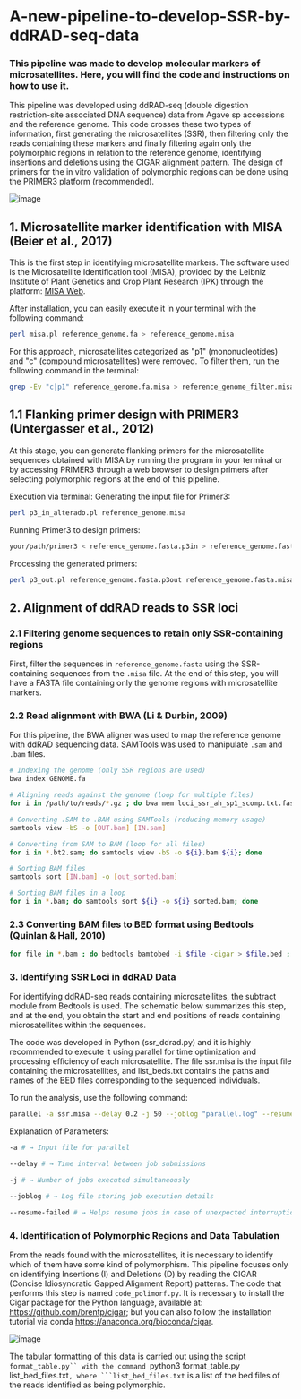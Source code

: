 # A-new-pipeline-to-develop-SSR-by-ddRAD-seq-data
### This pipeline was made to develop molecular markers of microsatellites. Here, you will find the code and instructions on how to use it. 

This pipeline was developed using ddRAD-seq (double digestion restriction-site associated DNA sequence) data from Agave sp accessions and the reference genome. This code crosses these two types of information, first generating the microsatellites (SSR), then filtering only the reads containing these markers and finally filtering again only the polymorphic regions in relation to the reference genome, identifying insertions and deletions using the CIGAR alignment pattern. The design of primers for the in vitro validation of polymorphic regions can be done using the PRIMER3 platform (recommended). 

![image](https://github.com/user-attachments/assets/fd882611-bfb5-4544-ad7e-747f8bb46a4c)


## 1. Microsatellite marker identification with MISA (Beier et al., 2017)
This is the first step in identifying microsatellite markers. The software used is the Microsatellite Identification tool (MISA), provided by the Leibniz Institute of Plant Genetics and Crop Plant Research (IPK) through the platform: [MISA Web](https://webblast.ipk-gatersleben.de/misa/).

After installation, you can easily execute it in your terminal with the following command:
```bash
perl misa.pl reference_genome.fa > reference_genome.misa
```
For this approach, microsatellites categorized as "p1" (mononucleotides) and "c" (compound microsatellites) were removed. To filter them, run the following command in the terminal:
```bash
grep -Ev "c|p1" reference_genome.fa.misa > reference_genome_filter.misa
```

## 1.1 Flanking primer design with PRIMER3 (Untergasser et al., 2012)
At this stage, you can generate flanking primers for the microsatellite sequences obtained with MISA by running the program in your terminal or by accessing PRIMER3 through a web browser to design primers after selecting polymorphic regions at the end of this pipeline.

Execution via terminal:
Generating the input file for Primer3:
```bash
perl p3_in_alterado.pl reference_genome.misa
```
Running Primer3 to design primers:
```bash
your/path/primer3 < reference_genome.fasta.p3in > reference_genome.fasta.p3out
```
Processing the generated primers:
```bash
perl p3_out.pl reference_genome.fasta.p3out reference_genome.fasta.misa
```

## 2. Alignment of ddRAD reads to SSR loci
### 2.1 Filtering genome sequences to retain only SSR-containing regions
First, filter the sequences in `reference_genome.fasta` using the SSR-containing sequences from the `.misa` file. At the end of this step, you will have a FASTA file containing only the genome regions with microsatellite markers.

### 2.2 Read alignment with BWA (Li & Durbin, 2009)
For this pipeline, the BWA aligner was used to map the reference genome with ddRAD sequencing data. SAMTools was used to manipulate `.sam` and `.bam` files.
```bash
# Indexing the genome (only SSR regions are used)
bwa index GENOME.fa

# Aligning reads against the genome (loop for multiple files)
for i in /path/to/reads/*.gz ; do bwa mem loci_ssr_ah_sp1_scomp.txt.fasta ${i} -t 10 > ${i}.sam; done

# Converting .SAM to .BAM using SAMTools (reducing memory usage)
samtools view -bS -o [OUT.bam] [IN.sam]

# Converting from SAM to BAM (loop for all files)
for i in *.bt2.sam; do samtools view -bS -o ${i}.bam ${i}; done

# Sorting BAM files
samtools sort [IN.bam] -o [out_sorted.bam]

# Sorting BAM files in a loop
for i in *.bam; do samtools sort ${i} -o ${i}_sorted.bam; done
```

### 2.3 Converting BAM files to BED format using Bedtools (Quinlan & Hall, 2010)
```bash
for file in *.bam ; do bedtools bamtobed -i $file -cigar > $file.bed ; done
```

### 3. Identifying SSR Loci in ddRAD Data

For identifying ddRAD-seq reads containing microsatellites, the subtract module from Bedtools is used. The schematic below summarizes this step, and at the end, you obtain the start and end positions of reads containing microsatellites within the sequences.

The code was developed in Python (ssr_ddrad.py) and it is highly recommended to execute it using parallel for time optimization and processing efficiency of each microsatellite. The file ssr.misa is the input file containing the microsatellites, and list_beds.txt contains the paths and names of the BED files corresponding to the sequenced individuals.

To run the analysis, use the following command:

```bash
parallel -a ssr.misa --delay 0.2 -j 50 --joblog "parallel.log" --resume-failed srun -c 1 --mem="20G" python3 ssr_ddrad.py '{}' list_beds.txt
```

Explanation of Parameters:

```bash
-a # → Input file for parallel

--delay # → Time interval between job submissions

-j # → Number of jobs executed simultaneously

--joblog # → Log file storing job execution details

--resume-failed # → Helps resume jobs in case of unexpected interruptions
```

### 4. Identification of Polymorphic Regions and Data Tabulation

From the reads found with the microsatellites, it is necessary to identify which of them have some kind of polymorphism. This pipeline focuses only on identifying Insertions (I) and Deletions (D) by reading the CIGAR (Concise Idiosyncratic Gapped Alignment Report) patterns. The code that performs this step is named ```code_polimorf.py```. It is necessary to install the Cigar package for the Python language, available at: https://github.com/brentp/cigar; but you can also follow the installation tutorial via conda https://anaconda.org/bioconda/cigar. 

![image](https://github.com/user-attachments/assets/ea85e325-902c-4784-b4e1-e50576d52cbb)

The tabular formatting of this data is carried out using the script ```format_table.py`` with the command ```python3 format_table.py list_bed_files.txt``, where ```list_bed_files.txt`` is a list of the bed files of the reads identified as being polymorphic. 

